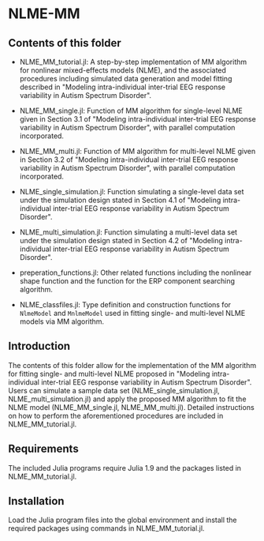 # NLME-MM

## Contents of this folder

- NLME_MM_tutorial.jl: A step-by-step implementation of MM algorithm for nonlinear mixed-effects models (NLME), and the associated procedures including simulated data generation and model fitting described in "Modeling intra-individual inter-trial EEG response variability in Autism Spectrum Disorder".

- NLME_MM_single.jl: Function of MM algorithm for single-level NLME given in Section 3.1 of "Modeling intra-individual inter-trial EEG response variability in Autism Spectrum Disorder", with parallel computation incorporated.

- NLME_MM_multi.jl: Function of MM algorithm for multi-level NLME given in Section 3.2 of "Modeling intra-individual inter-trial EEG response variability in Autism Spectrum Disorder", with parallel computation incorporated.

- NLME_single_simulation.jl: Function simulating a single-level data set under the simulation design stated in Section 4.1 of "Modeling intra-individual inter-trial EEG response variability in Autism Spectrum Disorder".

- NLME_multi_simulation.jl: Function simulating a multi-level data set under the simulation design stated in Section 4.2 of "Modeling intra-individual inter-trial EEG response variability in Autism Spectrum Disorder".

- preperation_functions.jl: Other related functions including the nonlinear shape function and the function for the ERP component searching algorithm.

- NLME_classfiles.jl: Type definition and construction functions for `NlmeModel` and `MnlmeModel` used in fitting single- and multi-level NLME models via MM algorithm.

## Introduction

The contents of this folder allow for the implementation of the MM algorithm for fitting single- and multi-level NLME proposed in "Modeling intra-individual inter-trial EEG response variability in Autism Spectrum Disorder". Users can simulate a sample data set (NLME_single_simulation.jl, NLME_multi_simulation.jl) and apply the proposed MM algorithm to fit the NLME model (NLME_MM_single.jl, NLME_MM_multi.jl). Detailed instructions on how to perform the aforementioned procedures are included in NLME_MM_tutorial.jl.


## Requirements

The included Julia programs require Julia 1.9 and the packages listed in NLME_MM_tutorial.jl.

## Installation

Load the Julia program files into the global environment and install the required packages using commands in NLME_MM_tutorial.jl.
